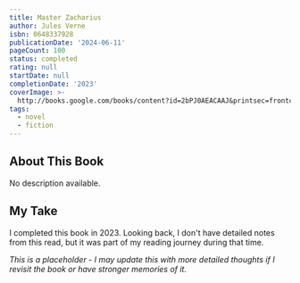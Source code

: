```yaml
---
title: Master Zacharius
author: Jules Verne
isbn: 0648337928
publicationDate: '2024-06-11'
pageCount: 100
status: completed
rating: null
startDate: null
completionDate: '2023'
coverImage: >-
  http://books.google.com/books/content?id=2bPJ0AEACAAJ&printsec=frontcover&img=1&zoom=1&source=gbs_api
tags:
  - novel
  - fiction
---
```


## About This Book

No description available.

## My Take

I completed this book in 2023. Looking back, I don't have detailed notes from this read, but it was part of my reading journey during that time.

_This is a placeholder - I may update this with more detailed thoughts if I revisit the book or have stronger memories of it._
